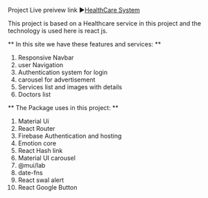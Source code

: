 Project Live preivew link ►<a href="https://healthcare-system-gamma.vercel.app/" target="_blank">HealthCare System</a>

This project is based on a Healthcare service in this project and the technology is used here is react js.

** In this site we have these features and services: **

1. Responsive Navbar
2. user Navigation
3. Authentication system for login
4. carousel for advertisement
5. Services list and images with details
6. Doctors list

** The Package uses in this project: **

1. Material Ui
2. React Router
3. Firebase Authentication and hosting
4. Emotion core
5. React Hash link
6. Material UI carousel
7. @mui/lab
8. date-fns
9. React swal alert
10. React Google Button
